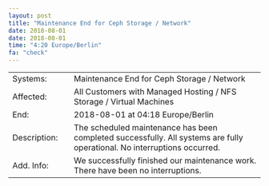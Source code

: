 ```yaml
---
layout: post
title: "Maintenance End for Ceph Storage / Network"
date: 2018-08-01
date: 2018-08-01
time: "4:20 Europe/Berlin"
fa: "check"
---
```


|                   |   |                                                                      |
|-------------------|---|----------------------------------------------------------------------|
| Systems:          |   | Maintenance End for Ceph Storage / Network|
| Affected:         |   | All Customers with Managed Hosting / NFS Storage / Virtual Machines |
| End:              |   | 2018-08-01 at 04:18 Europe/Berlin |
| Description:      |   | The scheduled maintenance has been completed successfully. All systems are fully operational. No interruptions occurred. |
| Add. Info:  |   | We successfully finished our maintenance work. There have been no interruptions. |